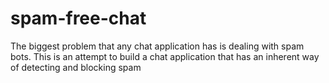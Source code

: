 spam-free-chat
==============

The biggest problem that any chat application has is dealing with spam bots. This is an attempt to build a chat application that has an inherent way of detecting and blocking spam
